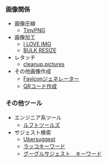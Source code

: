 ### 画像関係
* 画像圧縮
  * [TinyPNG](https://tinypng.com/)
* 画像加工
  * [I LOVE IMG](https://www.iloveimg.com/ja)
  * [BULK RESIZE](https://bulkresizephotos.com/ja)
* レタッチ
  * [cleanup.pictures](https://cleanup.pictures/)
* その他画像作成
  * [Faviconジェネレーター](https://favicon-generator.mintsu-dev.com/)
  * [QRコード作成](https://qr.quel.jp/)

### その他ツール
* エンジニア系ツール
  * [ルフトツールズ](https://www.luft.co.jp/cgi/)
* サジェスト検索
  * [Ubersuggest](https://neilpatel.com/jp/ubersuggest/)
  * [ラッコキーワード](https://related-keywords.com/)
  * [グーグルサジェスト　キーワード](https://www.gskw.net/)